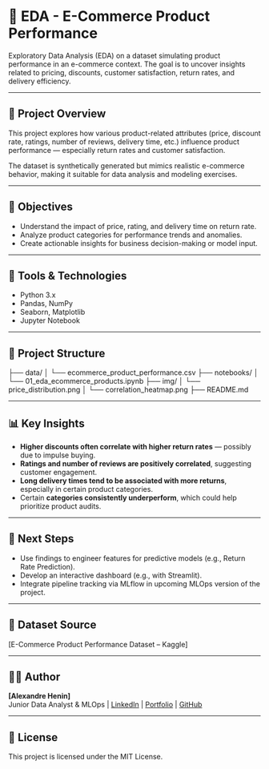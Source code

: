 # 🛒 EDA - E-Commerce Product Performance

Exploratory Data Analysis (EDA) on a dataset simulating product performance in an e-commerce context. The goal is to uncover insights related to pricing, discounts, customer satisfaction, return rates, and delivery efficiency.

---

## 📌 Project Overview

This project explores how various product-related attributes (price, discount rate, ratings, number of reviews, delivery time, etc.) influence product performance — especially return rates and customer satisfaction.

The dataset is synthetically generated but mimics realistic e-commerce behavior, making it suitable for data analysis and modeling exercises.

---

## 🎯 Objectives

- Understand the impact of price, rating, and delivery time on return rate.
- Analyze product categories for performance trends and anomalies.
- Create actionable insights for business decision-making or model input.

---

## 🧰 Tools & Technologies

- Python 3.x
- Pandas, NumPy
- Seaborn, Matplotlib
- Jupyter Notebook

---

## 📁 Project Structure

├── data/
│ └── ecommerce_product_performance.csv
├── notebooks/
│ └── 01_eda_ecommerce_products.ipynb
├── img/
│ └── price_distribution.png
│ └── correlation_heatmap.png
├── README.md


---

## 📊 Key Insights

- **Higher discounts often correlate with higher return rates** — possibly due to impulse buying.
- **Ratings and number of reviews are positively correlated**, suggesting customer engagement.
- **Long delivery times tend to be associated with more returns**, especially in certain product categories.
- Certain **categories consistently underperform**, which could help prioritize product audits.

---

## 🚀 Next Steps

- Use findings to engineer features for predictive models (e.g., Return Rate Prediction).
- Develop an interactive dashboard (e.g., with Streamlit).
- Integrate pipeline tracking via MLflow in upcoming MLOps version of the project.

---

## 📎 Dataset Source

[E-Commerce Product Performance Dataset – Kaggle]

---

## 👨‍💻 Author

**[Alexandre Henin]**  
Junior Data Analyst & MLOps | [LinkedIn](#) | [Portfolio](#) | [GitHub](#)

---

## 📄 License

This project is licensed under the MIT License.
